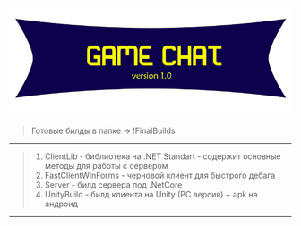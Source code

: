 ![alt tag](https://github.com/CatCode91/GameChat/blob/main/UnityChat/UnityChat/Assets/Images/logo.png)​
-------------------------
>Готовые билды в папке -> !FinalBuilds
--------------------------------------
>1) ClientLib - библиотека на .NET Standart - содержит основные методы для работы с сервером
>2) FastClientWinForms - черновой клиент для быстрого дебага
>3) Server - билд сервера под .NetCore
>4) UnityBuild - билд клиента на Unity (PC версия) + apk на андроид
----------------------
